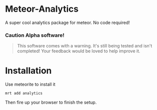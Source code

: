 Meteor-Analytics
================

A super cool analytics package for meteor. No code required!

### Caution Alpha software!

>This software comes with a warning. It's still being tested and isn't completed! Your feedback would be loved to help improve it.


Installation
===============

Use meteorite to install it

```
mrt add analytics
```

Then fire up your browser to finish the setup.
